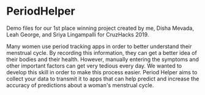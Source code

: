# PeriodHelper
Demo files for our 1st place winning project created by me, Disha Mevada, Leah George, and 
Sriya Lingampalli for CruzHacks 2019.

Many women use period tracking apps in order to better understand their menstrual cycle. 
By recording this information, they can get a better idea of their bodies and their health. 
However, manually entering the symptoms and other important factors can get very tedious 
every day. We wanted to develop this skill in order to make this process easier. Period Helper 
aims to collect your data to transmit it to apps that can help predict and increase the accuracy
of predictions about a woman's menstrual cycle. 
